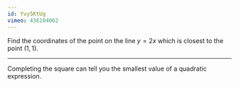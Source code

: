 ```yaml
---
id: Yvy5KtUg
vimeo: 436104062
---
```


Find the coordinates of the point on the line $y = 2x$ which is closest to the point $(1,1).$

<geogebra id="pdwpewqm"></geogebra>

---

Completing the square can tell you the smallest value of a quadratic expression.
